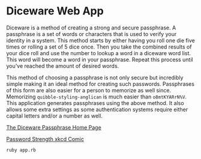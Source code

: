 # Diceware Web App

Diceware is a method of creating a strong and secure passphrase. A passphrase is a set of words or characters that is used to verify your identity in a system. This method starts by either having you roll one die five times or rolling a set of 5 dice once. Then you take the combined results of your dice roll and use the number to lookup a word in a diceware word list. This word will become a word in your passphrase. Repeat this process until you’ve reached the amount of desired words.

This method of choosing a passphrase is not only secure but incredibly simple making it an ideal method for creating such passwords. Passphrases of this form are also easier for a person to memorize as well since. Memorizing `quibble-styling-anglican` is much easier than `o8mtKYARrN%V`. This application generates passphrases using the above method. It also allows some extra settings as some authentication systems require either capital letters and/or a number as well.

[The Diceware Passphrase Home Page](http://world.std.com/~reinhold/diceware.html)

[Password Strength xkcd Comic](https://xkcd.com/936/)

`ruby app.rb`
